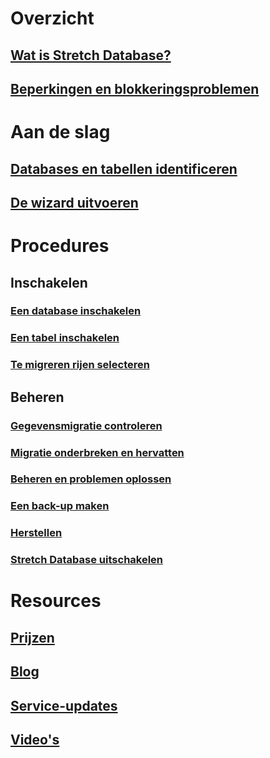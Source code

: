 # Overzicht
## [Wat is Stretch Database?](/sql/sql-server/stretch-database/stretch-database)
## [Beperkingen en blokkeringsproblemen](/sql/sql-server/stretch-database/limitations-for-stretch-database)

# Aan de slag
## [Databases en tabellen identificeren](/sql/sql-server/stretch-database/stretch-database-databases-and-tables-stretch-database-advisor)
## [De wizard uitvoeren](/sql/sql-server/stretch-database/get-started-by-running-the-enable-database-for-stretch-wizard)

# Procedures
## Inschakelen
### [Een database inschakelen](/sql/sql-server/stretch-database/enable-stretch-database-for-a-database)
### [Een tabel inschakelen](/sql/sql-server/stretch-database/enable-stretch-database-for-a-table)
### [Te migreren rijen selecteren](/sql/sql-server/stretch-database/select-rows-to-migrate-by-using-a-filter-function-stretch-database)
## Beheren
### [Gegevensmigratie controleren](/sql/sql-server/stretch-database/monitor-and-troubleshoot-data-migration-stretch-database)
### [Migratie onderbreken en hervatten](/sql/sql-server/stretch-database/pause-and-resume-data-migration-stretch-database)
### [Beheren en problemen oplossen](/sql/sql-server/stretch-database/manage-and-troubleshoot-stretch-database)
### [Een back-up maken](/sql/sql-server/stretch-database/backup-stretch-enabled-databases-stretch-database)
### [Herstellen](/sql/sql-server/stretch-database/restore-stretch-enabled-databases-stretch-database)
### [Stretch Database uitschakelen](/sql/sql-server/stretch-database/disable-stretch-database-and-bring-back-remote-data)

# Resources
## [Prijzen](https://azure.microsoft.com/pricing/details/sql-server-stretch-database/)
## [Blog](https://blogs.technet.microsoft.com/dataplatforminsider/tag/stretch-database/)
## [Service-updates](https://azure.microsoft.com/updates/?product=sql-server-stretch-database)
## [Video's](https://azure.microsoft.com/documentation/videos/index/?services=sql-server-stretch-database)
